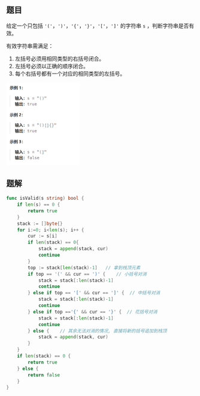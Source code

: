 ## 题目

给定一个只包括 `'('`，`')'`，`'{'`，`'}'`，`'['`，`']'` 的字符串 `s` ，判断字符串是否有效。

有效字符串需满足：

1. 左括号必须用相同类型的右括号闭合。
2. 左括号必须以正确的顺序闭合。
3. 每个右括号都有一个对应的相同类型的左括号。

<img src="3-20.有效的括号.assets/image-20240225200005364.png" alt="image-20240225200005364" style="zoom:50%;" />

## 题解

```go
func isValid(s string) bool {
    if len(s) == 0 {
        return true
    }
    stack := []byte{}
    for i:=0; i<len(s); i++ {
        cur := s[i]
        if len(stack) == 0{
            stack = append(stack, cur)
            continue
        }
        top := stack[len(stack)-1]   // 拿到栈顶元素
        if top == '(' && cur == ')' {    // 小括号对消
            stack = stack[:len(stack)-1]  
            continue
        } else if top == '[' && cur == ']' {  // 中括号对消
            stack = stack[:len(stack)-1]  
            continue           
        } else if top =='{' && cur == '}' {  // 花括号对消
            stack = stack[:len(stack)-1]  
            continue
        } else {    // 其余无法对消的情况, 直接将新的括号追加到栈顶
            stack = append(stack, cur)
        }
    }
    if len(stack) == 0 {
        return true
    } else {
        return false
    }
}
```

